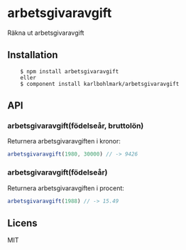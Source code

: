 
# arbetsgivaravgift

  Räkna ut arbetsgivaravgift

## Installation
		$ npm install arbetsgivaravgift
		eller
		$ component install karlbohlmark/arbetsgivaravgift

## API

### arbetsgivaravgift(födelseår, bruttolön)

  Returnera arbetsgivaravgiften i kronor:

```js
arbetsgivaravgift(1980, 30000) // -> 9426
```

### arbetsgivaravgift(födelseår)

  Returnera arbetsgivaravgiften i procent:

```js
arbetsgivaravgift(1988) // -> 15.49
```

	
## Licens

  MIT
